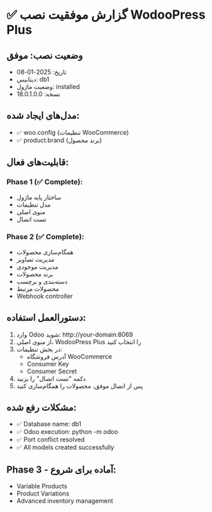 # ✅ گزارش موفقیت نصب WodooPress Plus

## وضعیت نصب: موفق
- تاریخ: 2025-01-08
- دیتابیس: db1
- وضعیت ماژول: installed
- نسخه: 18.0.1.0.0

## مدل‌های ایجاد شده:
- ✅ woo.config (تنظیمات WooCommerce)
- ✅ product.brand (برند محصول)

## قابلیت‌های فعال:
### Phase 1 (✅ Complete):
- ساختار پایه ماژول
- مدل تنظیمات
- منوی اصلی
- تست اتصال

### Phase 2 (✅ Complete):
- همگام‌سازی محصولات
- مدیریت تصاویر
- مدیریت موجودی
- برند محصولات
- دسته‌بندی و برچسب
- محصولات مرتبط
- Webhook controller

## دستورالعمل استفاده:
1. وارد Odoo شوید: http://your-domain:8069
2. از منوی اصلی، WodooPress Plus را انتخاب کنید
3. در بخش تنظیمات:
   - آدرس فروشگاه WooCommerce
   - Consumer Key
   - Consumer Secret
4. دکمه "تست اتصال" را بزنید
5. پس از اتصال موفق، محصولات را همگام‌سازی کنید

## مشکلات رفع شده:
- ✅ Database name: db1
- ✅ Odoo execution: python -m odoo
- ✅ Port conflict resolved
- ✅ All models created successfully

## Phase 3 - آماده برای شروع:
- Variable Products
- Product Variations
- Advanced inventory management
